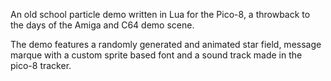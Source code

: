 An old school particle demo written in Lua for the Pico-8, a throwback to the days of the Amiga and C64 demo scene. 

The demo features a randomly generated and animated star field, message marque with a custom sprite based font and a sound track made in the pico-8 tracker. 
